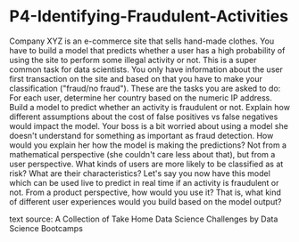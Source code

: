 # P4-Identifying-Fraudulent-Activities

Company XYZ is an e-commerce site that sells hand-made clothes.
You have to build a model that predicts whether a user has a high probability of using the site to
perform some illegal activity or not. This is a super common task for data scientists.
You only have information about the user first transaction on the site and based on that you
have to make your classification ("fraud/no fraud").
These are the tasks you are asked to do:
For each user, determine her country based on the numeric IP address.
Build a model to predict whether an activity is fraudulent or not. Explain how different
assumptions about the cost of false positives vs false negatives would impact the model.
Your boss is a bit worried about using a model she doesn't understand for something as
important as fraud detection. How would you explain her how the model is making the
predictions? Not from a mathematical perspective (she couldn't care less about that), but
from a user perspective. What kinds of users are more likely to be classified as at risk?
What are their characteristics?
Let's say you now have this model which can be used live to predict in real time if an
activity is fraudulent or not. From a product perspective, how would you use it? That is,
what kind of different user experiences would you build based on the model output?

text source: A Collection of Take Home Data Science Challenges by Data Science Bootcamps
